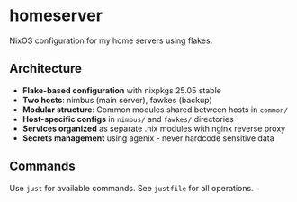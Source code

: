 # homeserver

NixOS configuration for my home servers using flakes.

## Architecture

- **Flake-based configuration** with nixpkgs 25.05 stable
- **Two hosts**: nimbus (main server), fawkes (backup)
- **Modular structure**: Common modules shared between hosts in `common/`
- **Host-specific configs** in `nimbus/` and `fawkes/` directories
- **Services organized** as separate .nix modules with nginx reverse proxy
- **Secrets management** using agenix - never hardcode sensitive data

## Commands

Use `just` for available commands. See `justfile` for all operations.

